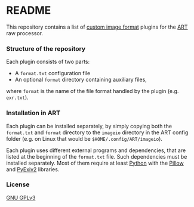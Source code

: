 # README #

This repository contains a list of [custom image format](https://bitbucket.org/agriggio/art/wiki/Customformats) plugins for the [ART](https://bitbucket.org/agriggio/art) raw processor.

### Structure of the repository ###

Each plugin consists of two parts: 

* A `format.txt` configuration file
* An optional `format` directory containing auxiliary files,

where `format` is the name of the file format handled by the plugin (e.g. `exr.txt`).

### Installation in ART ###

Each plugin can be installed separately, by simply copying both the `format.txt` and `format` directory to the `imageio` directory in the ART config folder (e.g. on Linux that would be `$HOME/.config/ART/imageio`).

Each plugin uses different external programs and dependencies, that are listed at the beginning of the `format.txt` file. Such dependencies must be installed separately.
Most of them require at least [Python](http://www.python.org) with the [Pillow](https://python-pillow.org/) and [PyExiv2](https://pypi.org/project/pyexiv2/) libraries.

### License ### 

[GNU GPLv3](https://www.gnu.org/licenses/gpl-3.0.html)
